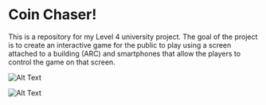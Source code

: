 # Coin Chaser!
This is a repository for my Level 4 university project. The goal of the project is to create an interactive game for the public to play using a screen attached to a building (ARC) and smartphones that allow the players to control the game on that screen. 


![Alt Text](https://imgur.com/GTqxssg.gif)

![Alt Text](https://imgur.com/a/llHjYzq.gif)
